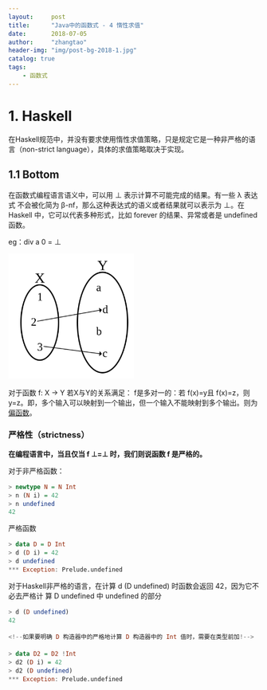 ```yaml
---
layout:     post
title:      "Java中的函数式 - 4 惰性求值"
date:       2018-07-05
author:     "zhangtao"
header-img: "img/post-bg-2018-1.jpg"
catalog: true
tags:
    - 函数式
---
```


# 1. Haskell

在Haskell规范中，并没有要求使用惰性求值策略，只是规定它是一种非严格的语言（non-strict language），具体的求值策略取决于实现。

## 1.1 Bottom

在函数式编程语言语义中，可以用 ⊥ 表示计算不可能完成的结果。有一些 λ 表达式 不会被化简为 β-nf，那么这种表达式的语义或者结果就可以表示为 ⊥。在 Haskell 中，它可以代表多种形式，比如 forever 的结果、异常或者是 undefined 函数。

eg：div a 0 = ⊥

<img src="/img/in-post/function_4_1.png" width="50%" height="50%">

对于函数 f: X → Y 
若X与Y的关系满足： f是多对一的：若 f(x)=y且 f(x)=z，则 y=z。即，多个输入可以映射到一个输出，但一个输入不能映射到多个输出。则为[偏函数](https://en.wikipedia.org/wiki/Partial_function)。

### 严格性（strictness）

**在编程语言中，当且仅当 f ⊥=⊥ 时，我们则说函数 f 是严格的。**

对于非严格函数：

``` haskell
> newtype N = N Int
> n (N i) = 42
> n undefined
42
```

严格函数

``` haskell
> data D = D Int
> d (D i) = 42
> d undefined
*** Exception: Prelude.undefined
```

对于Haskell非严格的语言，在计算 d (D undefined) 时函数会返回 42，因为它不必去严格计 算 D undefined 中 undefined 的部分

``` haskell
> d (D undefined)
42 

<!--如果要明确 D 构造器中的严格地计算 D 构造器中的 Int 值时，需要在类型前加!-->

> data D2 = D2 !Int
> d2 (D i) = 42
> d2 (D undefined)
*** Exception: Prelude.undefined
```

